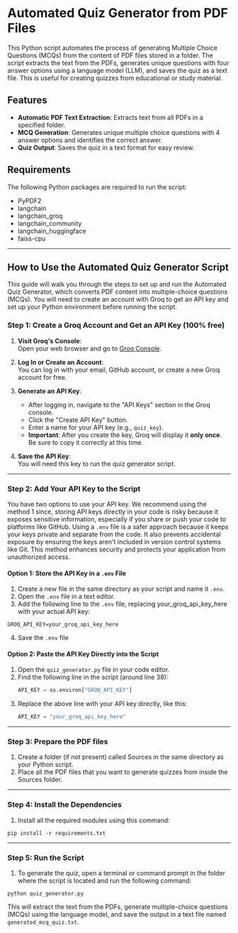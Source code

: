 # Automated Quiz Generator from PDF Files

This Python script automates the process of generating Multiple Choice Questions (MCQs) from the content of PDF files stored in a folder. The script extracts the text from the PDFs, generates unique questions with four answer options using a language model (LLM), and saves the quiz as a text file. This is useful for creating quizzes from educational or study material.

## Features

- **Automatic PDF Text Extraction**: Extracts text from all PDFs in a specified folder.
- **MCQ Generation**: Generates unique multiple choice questions with 4 answer options and identifies the correct answer.
- **Quiz Output**: Saves the quiz in a text format for easy review.

## Requirements

The following Python packages are required to run the script:
- PyPDF2
- langchain
- langchain_groq
- langchain_community
- langchain_huggingface
- faiss-cpu

---

## How to Use the Automated Quiz Generator Script

This guide will walk you through the steps to set up and run the Automated Quiz Generator, which converts PDF content into multiple-choice questions (MCQs). You will need to create an account with Groq to get an API key and set up your Python environment before running the script.


### Step 1: Create a Groq Account and Get an API Key (100% free)

1. **Visit Groq's Console**:  
   Open your web browser and go to [Groq Console](https://console.groq.com/login).

2. **Log In or Create an Account**:  
   You can log in with your email, GitHub account, or create a new Groq account for free.

3. **Generate an API Key**:  
   - After logging in, navigate to the "API Keys" section in the Groq console.
   - Click the "Create API Key" button.
   - Enter a name for your API key (e.g., `quiz_key`).
   - **Important**: After you create the key, Groq will display it **only once**. Be sure to copy it correctly at this time.

4. **Save the API Key**:  
   You will need this key to run the quiz generator script.

---

### **Step 2: Add Your API Key to the Script**

You have two options to use your API key. We recommend using the method 1 since, storing API keys directly in your code is risky because it exposes sensitive information, especially if you share or push your code to platforms like GitHub. Using a `.env` file is a safer approach because it keeps your keys private and separate from the code. It also prevents accidental exposure by ensuring the keys aren't included in version control systems like Git. This method enhances security and protects your application from unauthorized access.



#### **Option 1: Store the API Key in a `.env` File**

1. Create a new file in the same directory as your script and name it `.env`.
2. Open the `.env` file in a text editor.
3. Add the following line to the `.env` file, replacing your_groq_api_key_here with your actual API key:
```
GROQ_API_KEY=your_groq_api_key_here
```
4. Save the `.env` file

#### **Option 2: Paste the API Key Directly into the Script**

1. Open the `quiz_generator.py` file in your code editor.
2. Find the following line in the script (around line 38):
    ```python
    API_KEY = os.environ["GROQ_API_KEY"]
    ```
3. Replace the above line with your API key directly, like this:
    ```python
    API_KEY = "your_groq_api_key_here"
    ```

---

### Step 3: Prepare the PDF files
1. Create a folder (if not present) called Sources in the same directory as your Python script.
2. Place all the PDF files that you want to generate quizzes from inside the Sources folder.

---

### Step 4: Install the Dependencies
1. Install all the required modules using this command:
```
pip install -r requirements.txt
```


---

### Step 5: Run the Script
1. To generate the quiz, open a terminal or command prompt in the folder where the script is located and run the following command:
```
python quiz_generator.py
```
This will extract the text from the PDFs, generate multiple-choice questions (MCQs) using the language model, and save the output in a text file named `generated_mcq_quiz.txt`.

